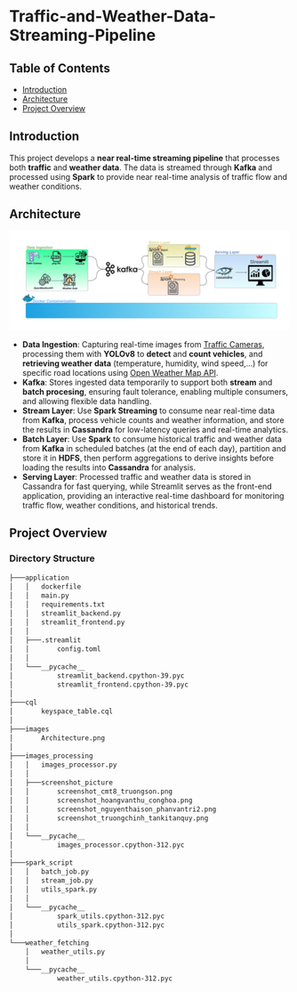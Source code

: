 # Traffic-and-Weather-Data-Streaming-Pipeline
## Table of Contents
- [Introduction](#Introduction)
- [Architecture](#Architecture)
- [Project Overview](#Project-overview)
## Introduction
This project develops a **near real-time streaming pipeline** that processes both **traffic** and **weather data**. The data is streamed through **Kafka** and processed using **Spark** to provide near real-time analysis of traffic flow and weather conditions.
## Architecture
![architecture](https://github.com/mjngxwnj/Traffic-and-Weather-Data-Streaming-Pipeline/blob/main/images/Architecture.png)  
- **Data Ingestion**: Capturing real-time images from [Traffic Cameras](https://giaothong.hochiminhcity.gov.vn/Map.aspx), processing them with **YOLOv8** to **detect** and **count vehicles**, and **retrieving weather data** (temperature, humidity, wind speed,...) for specific road locations using [Open Weather Map API](https://openweathermap.org/api).
- **Kafka**: Stores ingested data temporarily to support both **stream** and **batch procesing**, ensuring fault tolerance, enabling multiple consumers, and allowing flexible data handling.
- **Stream Layer**: Use **Spark Streaming** to consume near real-time data from **Kafka**, process vehicle counts and weather information, and store the results in **Cassandra** for low-latency queries and real-time analytics.
- **Batch Layer**: Use **Spark** to consume historical traffic and weather data from **Kafka** in scheduled batches (at the end of each day), partition and store it in **HDFS**, then perform aggregations to derive insights before loading the results into **Cassandra** for analysis.
- **Serving Layer**: Processed traffic and weather data is stored in Cassandra for fast querying, while Streamlit serves as the front-end application, providing an interactive real-time dashboard for monitoring traffic flow, weather conditions, and historical trends.
## Project Overview
### Directory Structure
```
├───application
│   │   dockerfile
│   │   main.py
│   │   requirements.txt
│   │   streamlit_backend.py
│   │   streamlit_frontend.py
│   │
│   ├───.streamlit
│   │       config.toml
│   │
│   └───__pycache__
│           streamlit_backend.cpython-39.pyc
│           streamlit_frontend.cpython-39.pyc
│
├───cql
│       keyspace_table.cql
│
├───images
│       Architecture.png
│
├───images_processing
│   │   images_processor.py
│   │
│   ├───screenshot_picture
│   │       screenshot_cmt8_truongson.png
│   │       screenshot_hoangvanthu_conghoa.png
│   │       screenshot_nguyenthaison_phanvantri2.png
│   │       screenshot_truongchinh_tankitanquy.png
│   │
│   └───__pycache__
│           images_processor.cpython-312.pyc
│
├───spark_script
│   │   batch_job.py
│   │   stream_job.py
│   │   utils_spark.py
│   │
│   └───__pycache__
│           spark_utils.cpython-312.pyc
│           utils_spark.cpython-312.pyc
│
└───weather_fetching
    │   weather_utils.py
    │
    └───__pycache__
            weather_utils.cpython-312.pyc
```
